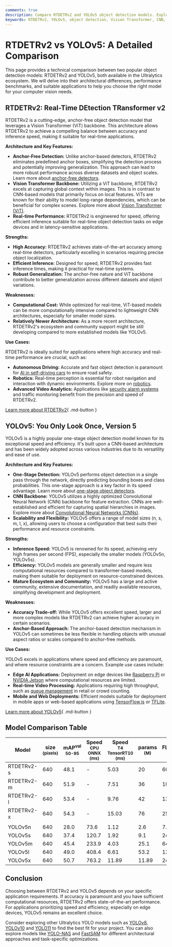 ```yaml
---
comments: true
description: Compare RTDETRv2 and YOLOv5 object detection models. Explore their architectures, performance benchmarks, and use cases to pick the best fit.
keywords: RTDETRv2, YOLOv5, object detection, Vision Transformer, CNN, anchor-free, real-time models, model comparison, Ultralytics, AI, computer vision
---
```


# RTDETRv2 vs YOLOv5: A Detailed Comparison

<script async src="https://cdn.jsdelivr.net/npm/chart.js@3.9.1/dist/chart.min.js"></script>
<script defer src="../../javascript/benchmark.js"></script>

<canvas id="modelComparisonChart" width="1024" height="400" active-models='["RTDETRv2", "YOLOv5"]'></canvas>

This page provides a technical comparison between two popular object detection models: RTDETRv2 and YOLOv5, both available in the Ultralytics ecosystem. We will delve into their architectural differences, performance benchmarks, and suitable applications to help you choose the right model for your computer vision needs.

## RTDETRv2: Real-Time DEtection TRansformer v2

RTDETRv2 is a cutting-edge, anchor-free object detection model that leverages a Vision Transformer (ViT) backbone. This architecture allows RTDETRv2 to achieve a compelling balance between accuracy and inference speed, making it suitable for real-time applications.

**Architecture and Key Features:**

- **Anchor-Free Detection:** Unlike anchor-based detectors, RTDETRv2 eliminates predefined anchor boxes, simplifying the detection process and potentially improving generalization. This approach can lead to more robust performance across diverse datasets and object scales. Learn more about [anchor-free detectors](https://www.ultralytics.com/glossary/anchor-free-detectors).
- **Vision Transformer Backbone:** Utilizing a ViT backbone, RTDETRv2 excels at capturing global context within images. This is in contrast to CNN-based models that primarily focus on local features. ViTs are known for their ability to model long-range dependencies, which can be beneficial for complex scenes. Explore more about [Vision Transformer (ViT)](https://www.ultralytics.com/glossary/vision-transformer-vit).
- **Real-time Performance:** RTDETRv2 is engineered for speed, offering efficient inference suitable for real-time object detection tasks on edge devices and in latency-sensitive applications.

**Strengths:**

- **High Accuracy:** RTDETRv2 achieves state-of-the-art accuracy among real-time detectors, particularly excelling in scenarios requiring precise object localization.
- **Efficient Inference:** Designed for speed, RTDETRv2 provides fast inference times, making it practical for real-time systems.
- **Robust Generalization:** The anchor-free nature and ViT backbone contribute to better generalization across different datasets and object variations.

**Weaknesses:**

- **Computational Cost:** While optimized for real-time, ViT-based models can be more computationally intensive compared to lightweight CNN architectures, especially for smaller model sizes.
- **Relatively Newer Architecture:** As a more recent architecture, RTDETRv2's ecosystem and community support might be still developing compared to more established models like YOLOv5.

**Use Cases:**

RTDETRv2 is ideally suited for applications where high accuracy and real-time performance are crucial, such as:

- **Autonomous Driving:** Accurate and fast object detection is paramount for [AI in self-driving cars](https://www.ultralytics.com/solutions/ai-in-self-driving) to ensure road safety.
- **Robotics:** Real-time perception is essential for robot navigation and interaction with dynamic environments. Explore more on [robotics](https://www.ultralytics.com/glossary/robotics).
- **Advanced Video Analytics:** Applications like [security alarm systems](https://docs.ultralytics.com/guides/security-alarm-system/) and traffic monitoring benefit from the precision and speed of RTDETRv2.

[Learn more about RTDETRv2](https://docs.ultralytics.com/models/rtdetr/){ .md-button }

## YOLOv5: You Only Look Once, Version 5

YOLOv5 is a highly popular one-stage object detection model known for its exceptional speed and efficiency. It's built upon a CNN-based architecture and has been widely adopted across various industries due to its versatility and ease of use.

**Architecture and Key Features:**

- **One-Stage Detection:** YOLOv5 performs object detection in a single pass through the network, directly predicting bounding boxes and class probabilities. This one-stage approach is a key factor in its speed advantage. Learn more about [one-stage object detectors](https://www.ultralytics.com/glossary/one-stage-object-detectors).
- **CNN Backbone:** YOLOv5 utilizes a highly optimized Convolutional Neural Network (CNN) backbone for feature extraction. CNNs are well-established and efficient for capturing spatial hierarchies in images. Explore more about [Convolutional Neural Networks (CNNs)](https://www.ultralytics.com/glossary/convolutional-neural-network-cnn).
- **Scalability and Flexibility:** YOLOv5 offers a range of model sizes (n, s, m, l, x), allowing users to choose a configuration that best suits their performance and resource constraints.

**Strengths:**

- **Inference Speed:** YOLOv5 is renowned for its speed, achieving very high frames per second (FPS), especially the smaller models (YOLOv5n, YOLOv5s).
- **Efficiency:** YOLOv5 models are generally smaller and require less computational resources compared to transformer-based models, making them suitable for deployment on resource-constrained devices.
- **Mature Ecosystem and Community:** YOLOv5 has a large and active community, extensive documentation, and readily available resources, simplifying development and deployment.

**Weaknesses:**

- **Accuracy Trade-off:** While YOLOv5 offers excellent speed, larger and more complex models like RTDETRv2 can achieve higher accuracy in certain scenarios.
- **Anchor-Based Approach:** The anchor-based detection mechanism in YOLOv5 can sometimes be less flexible in handling objects with unusual aspect ratios or scales compared to anchor-free methods.

**Use Cases:**

YOLOv5 excels in applications where speed and efficiency are paramount, and where resource constraints are a concern. Example use cases include:

- **Edge AI Applications:** Deployment on edge devices like [Raspberry Pi](https://docs.ultralytics.com/guides/raspberry-pi/) or [NVIDIA Jetson](https://docs.ultralytics.com/guides/nvidia-jetson/) where computational resources are limited.
- **Real-time Video Processing:** Applications requiring high throughput, such as [queue management](https://docs.ultralytics.com/guides/queue-management/) in retail or crowd counting.
- **Mobile and Web Deployments:** Efficient models suitable for deployment in mobile apps or web-based applications using [TensorFlow.js](https://docs.ultralytics.com/integrations/tfjs/) or [TFLite](https://docs.ultralytics.com/integrations/tflite/).

[Learn more about YOLOv5](https://docs.ultralytics.com/models/yolov5/){ .md-button }

## Model Comparison Table

| Model      | size<br><sup>(pixels) | mAP<sup>val<br>50-95 | Speed<br><sup>CPU ONNX<br>(ms) | Speed<br><sup>T4 TensorRT10<br>(ms) | params<br><sup>(M) | FLOPs<br><sup>(B) |
| ---------- | --------------------- | -------------------- | ------------------------------ | ----------------------------------- | ------------------ | ----------------- |
| RTDETRv2-s | 640                   | 48.1                 | -                              | 5.03                                | 20                 | 60                |
| RTDETRv2-m | 640                   | 51.9                 | -                              | 7.51                                | 36                 | 100               |
| RTDETRv2-l | 640                   | 53.4                 | -                              | 9.76                                | 42                 | 136               |
| RTDETRv2-x | 640                   | 54.3                 | -                              | 15.03                               | 76                 | 259               |
|            |                       |                      |                                |                                     |                    |                   |
| YOLOv5n    | 640                   | 28.0                 | 73.6                           | 1.12                                | 2.6                | 7.7               |
| YOLOv5s    | 640                   | 37.4                 | 120.7                          | 1.92                                | 9.1                | 24.0              |
| YOLOv5m    | 640                   | 45.4                 | 233.9                          | 4.03                                | 25.1               | 64.2              |
| YOLOv5l    | 640                   | 49.0                 | 408.4                          | 6.61                                | 53.2               | 135.0             |
| YOLOv5x    | 640                   | 50.7                 | 763.2                          | 11.89                               | 11.89              | 246.4             |

## Conclusion

Choosing between RTDETRv2 and YOLOv5 depends on your specific application requirements. If accuracy is paramount and you have sufficient computational resources, RTDETRv2 offers state-of-the-art performance. For applications prioritizing speed and efficiency, especially on edge devices, YOLOv5 remains an excellent choice.

Consider exploring other Ultralytics YOLO models such as [YOLOv8](https://docs.ultralytics.com/models/yolov8/), [YOLOv10](https://docs.ultralytics.com/models/yolov10/) and [YOLO11](https://docs.ultralytics.com/models/yolo11/) to find the best fit for your project. You can also explore models like [YOLO-NAS](https://docs.ultralytics.com/models/yolo-nas/) and [FastSAM](https://docs.ultralytics.com/models/fast-sam/) for different architectural approaches and task-specific optimizations.
